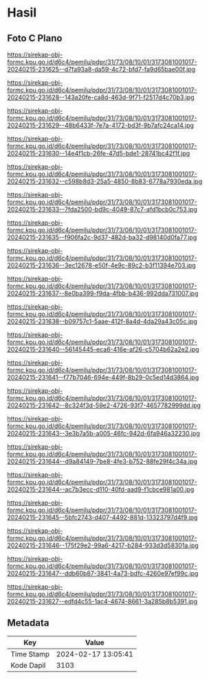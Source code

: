 # Hasil

## Foto C Plano

https://sirekap-obj-formc.kpu.go.id/d6c4/pemilu/pdpr/31/73/08/10/01/3173081001017-20240215-231625--d7fa93a8-da59-4c72-bfd7-fa9d65bae00f.jpg

https://sirekap-obj-formc.kpu.go.id/d6c4/pemilu/pdpr/31/73/08/10/01/3173081001017-20240215-231628--143a20fe-ca8d-463d-9f71-f2517d4c70b3.jpg

https://sirekap-obj-formc.kpu.go.id/d6c4/pemilu/pdpr/31/73/08/10/01/3173081001017-20240215-231629--48b6433f-7e7a-4172-bd3f-9b7afc24ca14.jpg

https://sirekap-obj-formc.kpu.go.id/d6c4/pemilu/pdpr/31/73/08/10/01/3173081001017-20240215-231630--14e4f1cb-26fe-47d5-bde1-28741bc42f1f.jpg

https://sirekap-obj-formc.kpu.go.id/d6c4/pemilu/pdpr/31/73/08/10/01/3173081001017-20240215-231632--c598b8d3-25a5-4850-8b83-6778a7930eda.jpg

https://sirekap-obj-formc.kpu.go.id/d6c4/pemilu/pdpr/31/73/08/10/01/3173081001017-20240215-231633--7fda2500-bd9c-4049-87c7-afd1bcb0c753.jpg

https://sirekap-obj-formc.kpu.go.id/d6c4/pemilu/pdpr/31/73/08/10/01/3173081001017-20240215-231635--f906fa2c-9d37-482d-ba32-d98140d0fa77.jpg

https://sirekap-obj-formc.kpu.go.id/d6c4/pemilu/pdpr/31/73/08/10/01/3173081001017-20240215-231636--3ec12678-e50f-4e9c-89c2-b3f11394e703.jpg

https://sirekap-obj-formc.kpu.go.id/d6c4/pemilu/pdpr/31/73/08/10/01/3173081001017-20240215-231637--8e0ba399-f9da-4fbb-b436-992dda731007.jpg

https://sirekap-obj-formc.kpu.go.id/d6c4/pemilu/pdpr/31/73/08/10/01/3173081001017-20240215-231638--b09757c1-5aae-412f-8a4d-4da29a43c05c.jpg

https://sirekap-obj-formc.kpu.go.id/d6c4/pemilu/pdpr/31/73/08/10/01/3173081001017-20240215-231640--56145445-eca6-416e-af26-c5704b62a2e2.jpg

https://sirekap-obj-formc.kpu.go.id/d6c4/pemilu/pdpr/31/73/08/10/01/3173081001017-20240215-231641--f77b7046-694e-449f-8b29-0c5ed14d3864.jpg

https://sirekap-obj-formc.kpu.go.id/d6c4/pemilu/pdpr/31/73/08/10/01/3173081001017-20240215-231642--8c324f3d-59e2-4726-93f7-4657782999dd.jpg

https://sirekap-obj-formc.kpu.go.id/d6c4/pemilu/pdpr/31/73/08/10/01/3173081001017-20240215-231643--3e3b7a5b-a005-46fc-942d-6fa946a32230.jpg

https://sirekap-obj-formc.kpu.go.id/d6c4/pemilu/pdpr/31/73/08/10/01/3173081001017-20240215-231644--d9a84149-7be8-4fe3-b752-88fe29f4c34a.jpg

https://sirekap-obj-formc.kpu.go.id/d6c4/pemilu/pdpr/31/73/08/10/01/3173081001017-20240215-231644--ac7b3ecc-d110-40fd-aad9-f1cbce981a00.jpg

https://sirekap-obj-formc.kpu.go.id/d6c4/pemilu/pdpr/31/73/08/10/01/3173081001017-20240215-231645--5bfc2743-d407-4492-881d-13323797d4f9.jpg

https://sirekap-obj-formc.kpu.go.id/d6c4/pemilu/pdpr/31/73/08/10/01/3173081001017-20240215-231646--175f29e2-99a6-4217-b284-933d3d58301a.jpg

https://sirekap-obj-formc.kpu.go.id/d6c4/pemilu/pdpr/31/73/08/10/01/3173081001017-20240215-231647--ddb60b87-3841-4a73-bdfc-4260e97ef99c.jpg

https://sirekap-obj-formc.kpu.go.id/d6c4/pemilu/pdpr/31/73/08/10/01/3173081001017-20240215-231627--edfd4c55-1ac4-4674-8661-3a285b8b5391.jpg


## Metadata

| Key        | Value               |
| ---------- | ------------------- |
| Time Stamp | 2024-02-17 13:05:41 |
| Kode Dapil | 3103                |



